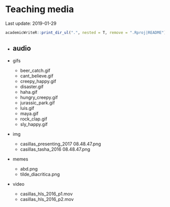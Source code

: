 
Teaching media
==============

Last update: 2019-01-29

``` r
academicWriteR::print_dir_ul(".", nested = T, remove = ".Rproj|README")
```

-   audio
    -----

-   gifs
    -   beer\_catch.gif
    -   cant\_believe.gif
    -   creepy\_happy.gif
    -   disaster.gif
    -   haha.gif
    -   hungry\_creepy.gif
    -   jurassic\_park.gif
    -   luis.gif
    -   maya.gif
    -   rock\_clap.gif
    -   sly\_happy.gif
-   img
    -   casillas\_presenting\_2017 08.48.47.png
    -   casillas\_tasha\_2016 08.48.47.png
-   memes
    -   abd.png
    -   tilde\_diacritica.png
-   video
    -   casillas\_hls\_2016\_p1.mov
    -   casillas\_hls\_2016\_p2.mov
